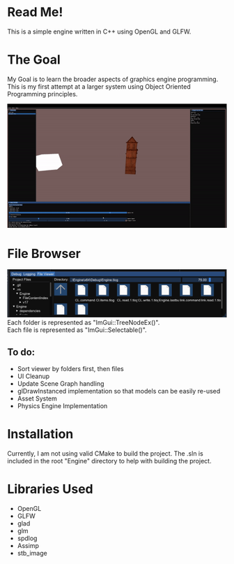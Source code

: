 # Read Me!

This is a simple engine written in C++ using OpenGL and GLFW.

# The Goal
My Goal is to learn the broader aspects of graphics engine programming. This is my first attempt at a larger system using Object Oriented Programming principles.

![alt text](/Engine/EngineDemo.gif?raw=true "title")

# File Browser
![alt text](/Engine/FileViewerScreenshot.png?raw=true "file_viewer")
Each folder is represented as "ImGui::TreeNodeEx()".\
Each file is represented as "ImGui::Selectable()".

## To do: 
- Sort viewer by folders first, then files
- UI Cleanup
- Update Scene Graph handling
- glDrawInstanced implementation so that models can be easily re-used
- Asset System
- Physics Engine Implementation

# Installation
Currently, I am not using valid CMake to build the project. The .sln is included in the root "Engine" directory to help with building the project.

# Libraries Used
- OpenGL
- GLFW
- glad
- glm
- spdlog
- Assimp
- stb_image
